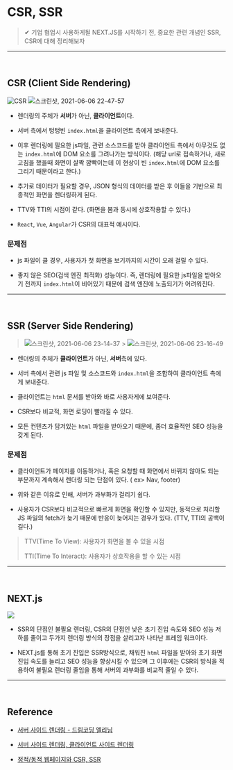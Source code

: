 # CSR, SSR

> ✔ 기업 협업시 사용하게될 NEXT.JS를 시작하기 전, 중요한 관련 개념인 SSR, CSR에 대해 정리해보자

---

<br/>

## CSR (Client Side Rendering)

![CSR](https://user-images.githubusercontent.com/75535651/120926597-89cd2e80-c718-11eb-99a3-41e958212d5a.png)
![스크린샷, 2021-06-06 22-47-57](https://user-images.githubusercontent.com/75535651/120926767-47f0b800-c719-11eb-82a0-3f88d85acf34.png)

- 렌더링의 주체가 **서버**가 아닌, **클라이언트**이다.

- 서버 측에서 텅텅빈 `index.html`을 클라이언트 측에게 보내준다.

- 이후 렌더링에 필요한 js파일, 관련 소스코드를 받아 클라이언트 측에서 아무것도 없는 `index.html`에 DOM 요소를 그려나가는 방식이다. (해당 url로 접속하거나, 새로 고침을 했을때 화면이 살짝 깜빡이는데 이 현상이 빈 `index.html`에 DOM 요소를 그리기 때문이라고 한다.)

- 추가로 데이터가 필요할 경우, JSON 형식의 데이터를 받은 후 이들을 기반으로 최종적인 화면을 렌더링하게 된다.

- TTV와 TTI의 시점이 같다. (화면을 봄과 동시에 상호작용할 수 있다.)

- `React`, `Vue`, `Angular`가 CSR의 대표적 예시이다.

### 문제점

- js 파일이 클 경우, 사용자가 첫 화면을 보기까지의 시간이 오래 걸릴 수 있다.

- 좋지 않은 SEO(검색 엔진 최적화) 성능이다. 즉, 렌더링에 필요한 js파일을 받아오기 전까지 `index.html`이 비어있기 때문에 검색 엔진에 노출되기가 어려워진다.

---

<br/>

## SSR (Server Side Rendering)

> ![스크린샷, 2021-06-06 23-14-37](https://user-images.githubusercontent.com/75535651/120927766-fcd8a400-c71c-11eb-95a1-a064d5f3a600.png) > ![스크린샷, 2021-06-06 23-16-49](https://user-images.githubusercontent.com/75535651/120927854-49bc7a80-c71d-11eb-8677-fd499e74ab25.png)

- 렌더링의 주체가 **클라이언트**가 아닌, **서버**측에 있다.
- 서버 측에서 관련 js 파일 및 소스코드와 `index.html`을 조합하여 클라이언트 측에게 보내준다.

- 클라이언트는 `html` 문서를 받아와 바로 사용자게에 보여준다.

- CSR보다 비교적, 화면 로딩이 빨라질 수 있다.

- 모든 컨텐츠가 담겨있는 `html` 파일을 받아오기 때문에, 좀더 효율적인 SEO 성능을 갖게 된다.

### 문제점

- 클라이언트가 페이지를 이동하거나, 혹은 요청할 때 화면에서 바뀌지 않아도 되는 부분까지 계속해서 렌더링 되는 단점이 있다. ( ex> Nav, footer)

- 위와 같은 이유로 인해, 서버가 과부화가 걸리기 쉽다.

- 사용자가 CSR보다 비교적으로 빠르게 화면을 확인할 수 있지만, 동적으로 처리할 JS 파일의 fetch가 늦기 때문에 반응이 늦어지는 경우가 있다. (TTV, TTI의 공백이 길다.)

> TTV(Time To View): 사용자가 화면을 볼 수 있을 시점
>
> TTI(Time To Interact): 사용자가 상호작용을 할 수 있는 시점

---

<br/>

## NEXT.js

![](https://media.vlpt.us/images/anjoy/post/03c53f70-0669-43c4-9352-67ff2be17cf1/image.png)

- SSR의 단점인 불필요 렌더링, CSR의 단점인 낮은 초기 진입 속도와 SEO 성능 저하를 줄이고 두가지 렌더링 방식의 장점을 살리고자 나타난 프레임 워크이다.

- NEXT.js를 통해 초기 진입은 SSR방식으로, 채워진 `html` 파일을 받아와 초기 화면 진입 속도를 늘리고 SEO 성능을 향상시킬 수 있으며 그 이후에는 CSR의 방식을 적용하여 불필요 렌더링 줄임을 통해 서버의 과부화를 비교적 줄일 수 있다.

---

<br/>

## Reference

- [서버 사이드 렌더링 - 드림코딩 엘리님](https://www.youtube.com/watch?v=iZ9csAfU5Os)

- [서버 사이드 렌더링, 클라이언트 사이드 렌더링](https://asfirstalways.tistory.com/m/244)

- [정적/동적 웹페이지와 CSR, SSR](https://dev-dain.tistory.com/47)
